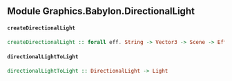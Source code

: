 ## Module Graphics.Babylon.DirectionalLight

#### `createDirectionalLight`

``` purescript
createDirectionalLight :: forall eff. String -> Vector3 -> Scene -> Eff (babylon :: BABYLON | eff) DirectionalLight
```

#### `directionalLightToLight`

``` purescript
directionalLightToLight :: DirectionalLight -> Light
```



